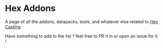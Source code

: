 # Hex Addons
A page of all the addons, datapacks, tools, and whatever else related to [Hex Casting](https://modrinth.com/mod/hex-casting).

Have something to add to the list ? feel free to PR it in or open an issue for it !
